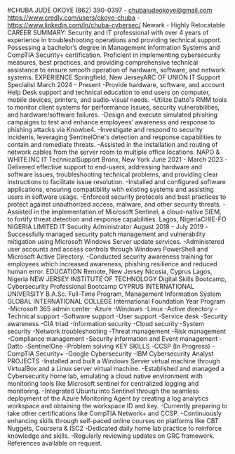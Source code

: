 #CHUBA JUDE OKOYE
(862) 390-0397 - chubajudeokoye@gmail.com
https://www.credly.com/users/okoye-chuba - https://www.linkedin.com/in/chuba-cybersec/
Newark - Highly Relocatable
CAREER SUMMARY: Security and IT professional with over 4 years of experience in troubleshooting operations
and providing technical support. Possessing a bachelor’s degree in Management Information Systems and CompTIA
Security+ certification. Proficient in implementing cybersecurity measures, best practices, and providing
comprehensive technical assistance to ensure smooth operation of hardware, software, and network systems.
EXPERIENCE
Springfield, New JerseyARC OF UNION
IT Support Specialist March 2024 - Present
-Provide hardware, software, and account Help Desk support and technical education to end users on computer,
mobile devices, printers, and audio-visual needs.
-Utilize Datto's RMM tools to monitor client systems for performance issues, security vulnerabilities, and
hardware/software failures.
-Design and execute simulated phishing campaigns to test and enhance employees’ awareness and response to
phishing attacks via Knowbe4.
-Investigate and respond to security incidents, leveraging SentinelOne's detection and response capabilities to
contain and remediate threats.
-Assisted in the installation and routing of network cables from the server room to multiple office locations.
NAPO & WHITE INC
IT TechnicalSupport
Bronx, New York
June 2021 - March 2023
-Delivered effective support to end-users, addressing hardware and software issues, troubleshooting technical
problems, and providing clear instructions to facilitate issue resolution.
-Installed and configured software applications, ensuring compatibility with existing systems and assisting users in
software usage.
-Enforced security protocols and best practices to protect against unauthorized access, malware, and other security
threats.
-Assisted in the implementation of Microsoft Sentinel, a cloud-native SIEM, to fortify threat detection and response
capabilities.
Lagos, NigeriaCHIE-FO NIGERIA LIMITED
IT Security Administrator August 2018 - July 2019
-Successfully managed security patch management and vulnerability mitigation using Microsoft Windows Server
update services.
-Administered user accounts and access controls through Windows PowerShell and Microsoft Active Directory.
-Conducted security awareness training for employees which increased awareness, phishing resilience and reduced
human error.
EDUCATION
Remote, New Jersey
Nicosia, Cyprus
Lagos, Nigeria
NEW JERSEY INSTITUTE OF TECHNOLOGY
Digital Skills Bootcamp, Cybersecurity Professional Bootcamp
CYPRUS INTERNATIONAL UNIVERSITY
B.A.Sc. Full-Time Program, Management Information System
GLOBAL INTERNATIONAL COLLEGE
International Foundation Year Program
-Microsoft 365 admin center -Azure -Windows -Linux -Active directory -Technical support -Software support
-User support -Service desk -Security awareness -CIA triad -Information security -Cloud security
-System security -Network troubleshooting -Threat management -Risk management -Compliance management
-Security information and Event management -Datto -SentinelOne -Problem solving
KEY SKILLS
-CCSP (In Progress)
-CompTIA Security+
-Google Cybersecurity
-IBM Cybersecurity Analyst
PROJECTS
-Installed and built a Windows Server virtual machine through VirtualBox and a Linux server virtual machine.
-Established and managed a Cybersecurity home lab, emulating a cloud native environment with monitoring tools like
Microsoft sentinel for centralized logging and monitoring.
-Integrated Ubuntu into Sentinel through the seamless deployment of the Azure Monitoring Agent by creating a log
analytics workspace and obtaining the workspace ID and key.
-Currently preparing to take other certifications like CompTIA Network+ and CCSP.
-Continuously enhancing skills through self-paced online courses on platforms like CBT Nuggets, Coursera
& ISC2
-Dedicated daily home lab practice to reinforce knowledge and skills.
-Regularly reviewing updates on GRC framework.
References available on request.
